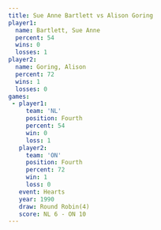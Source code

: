 ```yaml
---
title: Sue Anne Bartlett vs Alison Goring
player1:                  
  name: Bartlett, Sue Anne
  percent: 54             
  wins: 0                 
  losses: 1               
player2:                  
  name: Goring, Alison    
  percent: 72             
  wins: 1                 
  losses: 0               
games:
 - player1:          
     team: 'NL'      
     position: Fourth
     percent: 54     
     win: 0          
     loss: 1         
   player2:          
     team: 'ON'      
     position: Fourth
     percent: 72     
     win: 1          
     loss: 0         
   event: Hearts       
   year: 1990          
   draw: Round Robin(4)
   score: NL 6 - ON 10 
---
```

